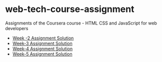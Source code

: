# web-tech-course-assignment


Assignments of the Coursera course - HTML CSS and JavaScript for web developers 

<ul>
<li>
<a href = "https://kajal-0101.github.io/web-tech-course-assignment/Module-2-solution/index.html" target = "_blank">Week -2 Assignment Solution</a>
</li>

<li>
<a href = "https://kajal-0101.github.io/web-tech-course-assignment/Module-3-solution/index.html" target = "_blank">Week-3 Assignment Solution</a>
</li>

<li>
<a href = "https://kajal-0101.github.io/web-tech-course-assignment/Module-4-harder-solution/index.html" target = "_blank">Week-4 Assignment Solution</a>
</li>


<li>
<a href = "https://kajal-0101.github.io/web-tech-course-assignment/Module-5-solution/index.html" target = "_blank">Week-5 Assignment Solution</a>
</li> 
</ul>
